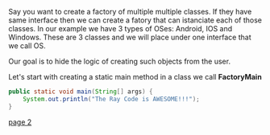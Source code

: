 
Say you want to create a factory of multiple multiple classes. 
If they have same interface then we can create a fatory that can istanciate each of those classes. 
In our example we have 3 types of OSes: Android, IOS and Windows. 
These are 3 classes and we will place under one interface that we call OS.

Our goal is to hide the logic of creating such objects from the user.


Let's start with creating a static main method in a class we call **FactoryMain**

```java
public static void main(String[] args) { 
    System.out.println("The Ray Code is AWESOME!!!");
}

```


[page 2](./page02.md)
